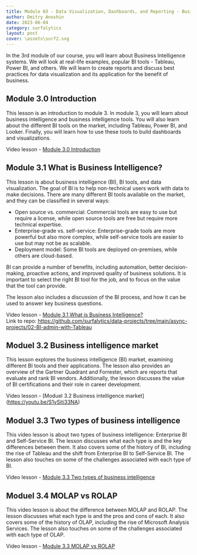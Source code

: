 ```yaml
---
title: Module 03 - Data Visualization, Dashboards, and Reporting - Business Intelligence (BI)
author: Dmitry Anoshin 
date: 2023-06-04
category: surfalytics
layout: post
cover: \assets\surf2.svg
---
```


In the 3rd module of our course, you will learn about Business Intelligence systems. We will look at real-life examples, popular BI tools - Tableau, Power BI, and others. We will learn to create reports and discuss best practices for data visualization and its application for the benefit of business.

Module 3.0 Introduction
-------------
This lesson is an introduction to module 3.  In module 3, you will learn about business intelligence and business intelligence tools.  You will also learn about the different BI tools on the market, including Tableau, Power BI, and Looker.  Finally, you will learn how to use these tools to build dashboards and visualizations.

Video lesson - [Module 3.0 Introduction](https://youtu.be/Ssa-78-6j7M)

Module 3.1 What is Business Intelligence?
-------------
This lesson is about business intelligence (BI), BI tools, and data visualization. The goal of BI is to help non-technical users work with data to make decisions. There are many different BI tools available on the market, and they can be classified in several ways:

* Open source vs. commercial: Commercial tools are easy to use but require a license, while open source tools are free but require more technical expertise. 
* Enterprise-grade vs. self-service: Enterprise-grade tools are more powerful but also more complex, while self-service tools are easier to use but may not be as scalable. 
* Deployment model: Some BI tools are deployed on-premises, while others are cloud-based.

BI can provide a number of benefits, including automation, better decision-making, proactive actions, and improved quality of business solutions. It is important to select the right BI tool for the job, and to focus on the value that the tool can provide. 

The lesson also includes a discussion of the BI process, and how it can be used to answer key business questions. 

Video lesson - [Module 3.1 What is Business Intelligence?](https://youtu.be/AAe-DJNbZ5Y) <br>
Link to repo: https://github.com/surfalytics/data-projects/tree/main/async-projects/02-BI-admin-with-Tableau

Moduel 3.2 Business intelligence market
-------------
This lesson explores the business intelligence (BI) market, examining different BI tools and their applications. The lesson also provides an overview of the Gartner Quadrant and Forrester, which are reports that evaluate and rank BI vendors.  Additionally, the lesson discusses the value of BI certifications and their role in career development.

Video lesson - [Moduel 3.2 Business intelligence market] (https://youtu.be/S1ySiti33NA)

Moduel 3.3 Two types of business intelligence
-------------
This video lesson is about two types of business intelligence: Enterprise BI and Self-Service BI.  The lesson discusses what each type is and the key differences between them.  It also covers some of the history of BI, including the rise of Tableau and the shift from Enterprise BI to Self-Service BI.  The lesson also touches on some of the challenges associated with each type of BI. 

Video lesson - [Module 3.3 Two types of business intelligence](https://youtu.be/5sTSF8zSE_c)

Moduel 3.4 MOLAP vs ROLAP
-------------
This video lesson is about the difference between MOLAP and ROLAP. The lesson discusses what each type is and the pros and cons of each. It also covers some of the history of OLAP, including the rise of Microsoft Analysis Services. The lesson also touches on some of the challenges associated with each type of OLAP. 

Video lesson - [Module 3.3 MOLAP vs ROLAP](https://youtu.be/gRXO1S8TQfI)